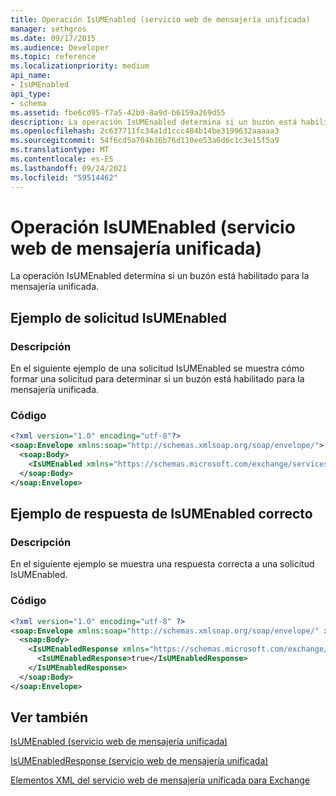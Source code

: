 ```yaml
---
title: Operación IsUMEnabled (servicio web de mensajería unificada)
manager: sethgros
ms.date: 09/17/2015
ms.audience: Developer
ms.topic: reference
ms.localizationpriority: medium
api_name:
- IsUMEnabled
api_type:
- schema
ms.assetid: fbe6cd95-f7a5-42b9-8a9d-b6159a269d55
description: La operación IsUMEnabled determina si un buzón está habilitado para la mensajería unificada.
ms.openlocfilehash: 2c637711fc34a1d1ccc484b14be3199632aaaaa3
ms.sourcegitcommit: 54f6cd5a704b36b76d110ee53a6d6c1c3e15f5a9
ms.translationtype: MT
ms.contentlocale: es-ES
ms.lasthandoff: 09/24/2021
ms.locfileid: "59514462"
---
```

# <a name="isumenabled-operation-um-web-service"></a>Operación IsUMEnabled (servicio web de mensajería unificada)

La operación IsUMEnabled determina si un buzón está habilitado para la mensajería unificada.
  
## <a name="isumenabled-request-example"></a>Ejemplo de solicitud IsUMEnabled

### <a name="description"></a>Descripción

En el siguiente ejemplo de una solicitud IsUMEnabled se muestra cómo formar una solicitud para determinar si un buzón está habilitado para la mensajería unificada.
  
### <a name="code"></a>Código

```XML
<?xml version="1.0" encoding="utf-8"?>
<soap:Envelope xmlns:soap="http://schemas.xmlsoap.org/soap/envelope/">
  <soap:Body>
    <IsUMEnabled xmlns="https://schemas.microsoft.com/exchange/services/2006/messages" />
  </soap:Body>
</soap:Envelope>
```

## <a name="successful-isumenabled-response-example"></a>Ejemplo de respuesta de IsUMEnabled correcto

### <a name="description"></a>Descripción

En el siguiente ejemplo se muestra una respuesta correcta a una solicitud IsUMEnabled.
  
### <a name="code"></a>Código

```XML
<?xml version="1.0" encoding="utf-8" ?>
<soap:Envelope xmlns:soap="http://schemas.xmlsoap.org/soap/envelope/" xmlns:xsi="http://www.w3.org/2001/XMLSchema-instance" xmlns:xsd="http://www.w3.org/2001/XMLSchema">
  <soap:Body>
    <IsUMEnabledResponse xmlns="https://schemas.microsoft.com/exchange/services/2006/messages">
      <IsUMEnabledResponse>true</IsUMEnabledResponse> 
    </IsUMEnabledResponse>
  </soap:Body>
</soap:Envelope>
```

## <a name="see-also"></a>Ver también



[IsUMEnabled (servicio web de mensajería unificada)](isumenabled-um-web-service.md)
  
[IsUMEnabledResponse (servicio web de mensajería unificada)](isumenabledresponse-um-web-service.md)


[Elementos XML del servicio web de mensajería unificada para Exchange](unified-messaging-web-service-xml-elements-for-exchange.md)

